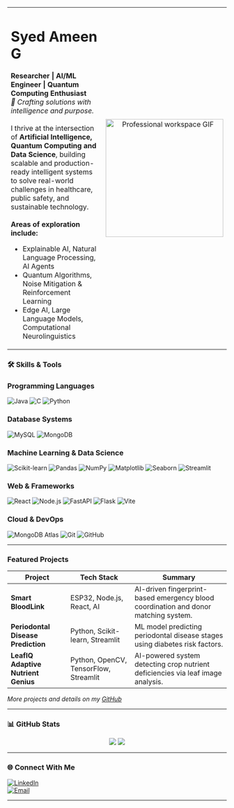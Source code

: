 <table>
  <tr>
    <td valign="top" width="60%">
      <h1>Syed Ameen G</h1>
      <strong>Researcher | AI/ML Engineer | Quantum Computing Enthusiast</strong>
      <br>
      <em>🔬 Crafting solutions with intelligence and purpose.</em>
      <br><br>
      I thrive at the intersection of <strong>Artificial Intelligence, Quantum Computing and Data Science</strong>,
      building scalable and production-ready intelligent systems to solve real-world challenges in healthcare,
      public safety, and sustainable technology.<br><br>
      <strong>Areas of exploration include:</strong>
      <ul>
        <li>Explainable AI, Natural Language Processing, AI Agents</li>
        <li>Quantum Algorithms, Noise Mitigation & Reinforcement Learning</li>
        <li>Edge AI, Large Language Models, Computational Neurolinguistics</li>
      </ul>
    </td>
    <td valign="middle" align="center" width="40%">
      <img src="https://user-images.githubusercontent.com/74038190/212750147-854a394f-fee9-4080-9770-78a4b7ece53f.gif" width="270"  alt="Professional workspace GIF"/>
    </td>
  </tr>
</table>



### 🛠️ Skills & Tools  

### Programming Languages
![Java](https://img.shields.io/badge/-Java-007396?logo=java&logoColor=white)
![C](https://img.shields.io/badge/-C-00599C?logo=c&logoColor=white)
![Python](https://img.shields.io/badge/-Python-3776AB?logo=python&logoColor=white)

### Database Systems
![MySQL](https://img.shields.io/badge/-MySQL-4479A1?logo=mysql&logoColor=white)
![MongoDB](https://img.shields.io/badge/-MongoDB-47A248?logo=mongodb&logoColor=white)

### Machine Learning & Data Science
![Scikit-learn](https://img.shields.io/badge/-Scikit--learn-F7931E?logo=scikitlearn&logoColor=white)
![Pandas](https://img.shields.io/badge/-Pandas-150458?logo=pandas&logoColor=white)
![NumPy](https://img.shields.io/badge/-NumPy-013243?logo=NumPy&logoColor=white)
![Matplotlib](https://img.shields.io/badge/-Matplotlib-11557C?logo=matplotlib&logoColor=white)
![Seaborn](https://img.shields.io/badge/-Seaborn-F54161?logo=seaborn&logoColor=white)
![Streamlit](https://img.shields.io/badge/-Streamlit-FF4B4B?logo=streamlit&logoColor=white)

### Web & Frameworks
![React](https://img.shields.io/badge/-React-61DAFB?logo=react&logoColor=black)
![Node.js](https://img.shields.io/badge/-Node.js-339933?logo=node.js&logoColor=white)
![FastAPI](https://img.shields.io/badge/-FastAPI-009688?logo=fastapi&logoColor=white)
![Flask](https://img.shields.io/badge/-Flask-000000?logo=flask&logoColor=white)
![Vite](https://img.shields.io/badge/-Vite-646CFF?logo=vite&logoColor=white)

### Cloud & DevOps
![MongoDB Atlas](https://img.shields.io/badge/-MongoDB_Atlas-47A248?logo=mongodb&logoColor=white)
![Git](https://img.shields.io/badge/-Git-F05032?logo=git&logoColor=white)
![GitHub](https://img.shields.io/badge/-GitHub-181717?logo=github&logoColor=white)
 


---

### Featured Projects  

| Project                        | Tech Stack                      | Summary                                                                                       |
|-------------------------------|--------------------------------|-----------------------------------------------------------------------------------------------|
| **Smart BloodLink**            | ESP32, Node.js, React, AI       | AI-driven fingerprint-based emergency blood coordination and donor matching system.           |
| **Periodontal Disease Prediction** | Python, Scikit-learn, Streamlit      | ML model predicting periodontal disease stages using diabetes risk factors.                    |
| **LeafIQ Adaptive Nutrient Genius** | Python, OpenCV, TensorFlow, Streamlit | AI-powered system detecting crop nutrient deficiencies via leaf image analysis.               |

*More projects and details on my [GitHub](https://github.com/SyedAmeenG)*

---

### 📊 GitHub Stats

<p align="center">
  <img src="https://github-readme-stats.vercel.app/api?username=SyedAmeenG&show_icons=true&theme=tokyonight" />
  <img src="https://github-readme-stats.vercel.app/api/top-langs/?username=SyedAmeenG&layout=compact&theme=tokyonight" />
</p>

---

### 🌐 Connect With Me  

[![LinkedIn](https://img.shields.io/badge/-LinkedIn-blue?logo=linkedin&logoColor=white)](https://linkedin.com/in/syed-ameen-ghouse)  
[![Email](https://img.shields.io/badge/-Email-red?logo=gmail&logoColor=white)](mailto:syedameengcse@example.com)  

---
